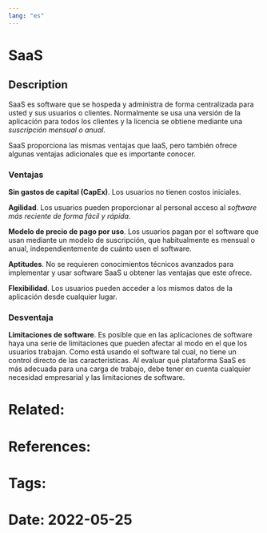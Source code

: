 ```yaml
---
lang: "es"
---
```


# SaaS
## Description

SaaS es software que se hospeda y administra de forma centralizada para usted y sus usuarios o clientes. Normalmente se usa una versión de la aplicación para todos los clientes y la licencia se obtiene mediante una *suscripción mensual o anual.*

SaaS proporciona las mismas ventajas que IaaS, pero también ofrece algunas ventajas adicionales que es importante conocer.

### Ventajas

**Sin gastos de capital (CapEx)**. Los usuarios no tienen costos iniciales.

**Agilidad**. Los usuarios pueden proporcionar al personal acceso al *software más reciente de forma fácil y rápida.*

**Modelo de precio de pago por uso**. Los usuarios pagan por el software que usan mediante un modelo de suscripción, que habitualmente es mensual o anual, independientemente de cuánto usen el software.

**Aptitudes**. No se requieren conocimientos técnicos avanzados para implementar y usar software SaaS u obtener las ventajas que este ofrece.

**Flexibilidad**. Los usuarios pueden acceder a los mismos datos de la aplicación desde cualquier lugar.

### Desventaja

**Limitaciones de software**. Es posible que en las aplicaciones de software haya una serie de limitaciones que pueden afectar al modo en el que los usuarios trabajan. Como está usando el software tal cual, no tiene un control directo de las características. Al evaluar qué plataforma SaaS es más adecuada para una carga de trabajo, debe tener en cuenta cualquier necesidad empresarial y las limitaciones de software.


 # Related:
 # References:
 # Tags:
 # Date: 2022-05-25